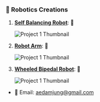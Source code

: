 

### 🤖 Robotics Creations



1. **[Self Balancing Robot](https://github.com/user-attachments/assets/e1a0a41d-010e-4415-8bbe-a460f984e48f)**: 🚀
   
   ![Project 1 Thumbnail](https://github.com/user-attachments/assets/e1a0a41d-010e-4415-8bbe-a460f984e48f)

2. **[Robot Arm](https://github.com/user-attachments/assets/3ebfe595-3a24-4690-94db-9fe6cb464cba )**: 🚀
   
   ![Project 1 Thumbnail](https://github.com/user-attachments/assets/3ebfe595-3a24-4690-94db-9fe6cb464cba )


3. **[Wheeled Bipedal Robot](https://github.com/user-attachments/assets/3fde70e5-8493-4ab6-9b29-4edf25828d22)**: 🚀
   
   ![Project 1 Thumbnail](https://github.com/user-attachments/assets/3fde70e5-8493-4ab6-9b29-4edf25828d22)


   
 

   
 

- 📧 Email: [aedamjung@gmail.com](mailto:aedamjung@gmail.com)

